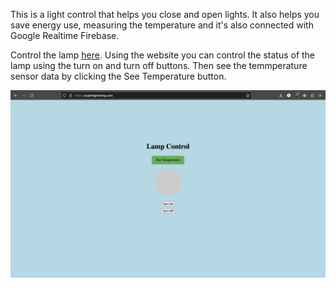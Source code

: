 This is a light control that helps you close and open lights. It also helps you save energy use, measuring the temperature and it's also connected with Google Realtime Firebase. 

Control the lamp [here](http://superlightening.com/). Using the website you can control the status of the lamp using the turn on and turn off buttons. Then see the temmperature sensor data by clicking the See Temperature button.


![Website Screenshot](./website.png)
